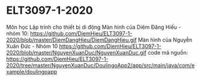 # ELT3097-1-2020
Môn học Lập trình cho thiết bị di động
Màn hình của Diêm Đăng Hiếu - nhóm 10:
https://github.com/DiemHieu/ELT3097-1-2020/blob/master/DiemDangHieu/DiemDangHieu.gif 
Màn hình của Nguyễn Xuân Đức - Nhóm 10
https://github.com/DiemHieu/ELT3097-1-2020/blob/master/NguyenXuanDuc/NguyenXuanDuc.gif
code mã nguồn: https://github.com/DiemHieu/ELT3097-1-2020/tree/master/NguyenXuanDuc/DoulingoApp2/app/src/main/java/com/example/doulingoapp
